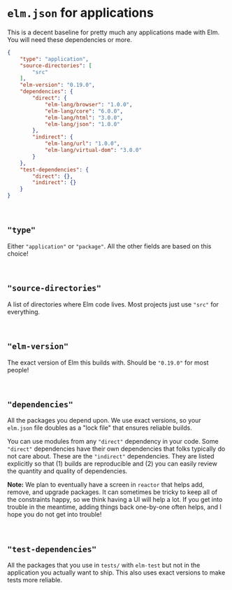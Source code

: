 # `elm.json` for applications

This is a decent baseline for pretty much any applications made with Elm. You will need these dependencies or more.

```json
{
    "type": "application",
    "source-directories": [
        "src"
    ],
    "elm-version": "0.19.0",
    "dependencies": {
        "direct": {
            "elm-lang/browser": "1.0.0",
            "elm-lang/core": "6.0.0",
            "elm-lang/html": "3.0.0",
            "elm-lang/json": "1.0.0"
        },
        "indirect": {
            "elm-lang/url": "1.0.0",
            "elm-lang/virtual-dom": "3.0.0"
        }
    },
    "test-dependencies": {
        "direct": {},
        "indirect": {}
    }
}
```

<br>


## `"type"`

Either `"application"` or `"package"`. All the other fields are based on this choice!

<br>


## `"source-directories"`

A list of directories where Elm code lives. Most projects just use `"src"` for everything.

<br>


## `"elm-version"`

The exact version of Elm this builds with. Should be `"0.19.0"` for most people!

<br>


## `"dependencies"`

All the packages you depend upon. We use exact versions, so your `elm.json` file doubles as a "lock file" that ensures reliable builds.

You can use modules from any `"direct"` dependency in your code. Some `"direct"` dependencies have their own dependencies that folks typically do not care about. These are the `"indirect"` dependencies. They are listed explicitly so that (1) builds are reproducible and (2) you can easily review the quantity and quality of dependencies.

**Note:** We plan to eventually have a screen in `reactor` that helps add, remove, and upgrade packages. It can sometimes be tricky to keep all of the constraints happy, so we think having a UI will help a lot. If you get into trouble in the meantime, adding things back one-by-one often helps, and I hope you do not get into trouble!

<br>


## `"test-dependencies"`

All the packages that you use in `tests/` with `elm-test` but not in the application you actually want to ship. This also uses exact versions to make tests more reliable.
